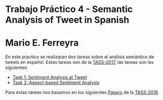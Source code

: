 Trabajo Práctico 4 - Semantic Analysis of Tweet in Spanish
==========================================================

Mario E. Ferreyra
=================

En este practico se realizaran dos tareas sobre el análisis semántico de tweets en español.
Estas tareas son de la [TASS-2017], las tareas son las siguientes:
* [Task 1: Sentiment Analysis at Tweet]
* [Task 2: Aspect-based Sentiment Analysis]

Para estas tareas nos basamos en los siguientes [Papers] de la [TASS-2016]


[TASS-2017]: http://www.sepln.org/workshops/tass/2017/
[TASS-2016]: http://www.sepln.org/workshops/tass/2016/tass2016.php
[Task 1: Sentiment Analysis at Tweet]: https://github.com/marioferreyra/PLN-2017/tree/practico04/sentiment_analysis/task_01
[Task 2: Aspect-based Sentiment Analysis]: https://github.com/marioferreyra/PLN-2017/tree/practico04/sentiment_analysis/task_02
[Papers]: http://ceur-ws.org/Vol-1702/
